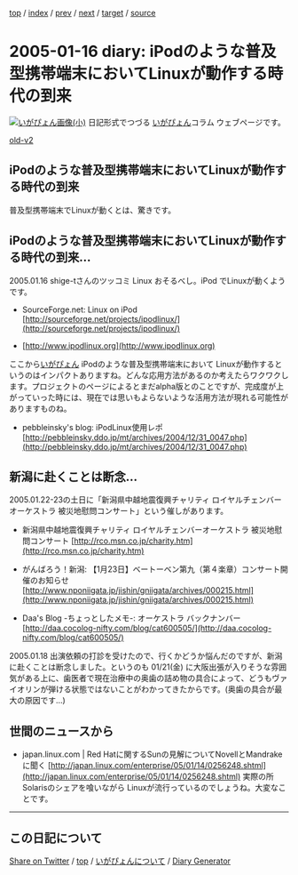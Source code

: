 [top](../index.html) 
 / [index](index.html) 
 / [prev](ig050115.html) 
 / [next](ig050118.html) 
 / [target](https://igapyon.github.io/diary/2005/ig050116.html) 
 / [source](https://github.com/igapyon/diary/blob/gh-pages/2005/ig050116.html.src.md) 

2005-01-16 diary: iPodのような普及型携帯端末においてLinuxが動作する時代の到来
=====================================================================================================
[![いがぴょん画像(小)](https://igapyon.github.io/diary/images/iga200306s.jpg "いがぴょん")](https://igapyon.github.io/diary/memo/memoigapyon.html) 日記形式でつづる [いがぴょん](https://igapyon.github.io/diary/memo/memoigapyon.html)コラム ウェブページです。

[old-v2](ig050116-orig.html)

## iPodのような普及型携帯端末においてLinuxが動作する時代の到来

普及型携帯端末でLinuxが動くとは、驚きです。


## iPodのような普及型携帯端末においてLinuxが動作する時代の到来…

2005.01.16 shige-tさんのツッコミ
Linux おそるべし。iPod でLinuxが動くようです。

* SourceForge.net: Linux on iPod
  [http://sourceforge.net/projects/ipodlinux/](http://sourceforge.net/projects/ipodlinux/)
  
* [http://www.ipodlinux.org](http://www.ipodlinux.org)

ここから[いがぴょん](http://www.igapyon.jp/igapyon/diary/memo/memoigapyon.html)
iPodのような普及型携帯端末において Linuxが動作するというのはインパクトありますね。どんな応用方法があるのか考えたらワクワクします。プロジェクトのページによるとまだalpha版とのことですが、完成度が上がっていった時には、現在では思いもよらないような活用方法が現れる可能性がありますものね。

* pebbleinsky's blog: iPodLinux使用レポ
  [http://pebbleinsky.ddo.jp/mt/archives/2004/12/31_0047.php](http://pebbleinsky.ddo.jp/mt/archives/2004/12/31_0047.php)

## 新潟に赴くことは断念…

2005.01.22-23の土日に「新潟県中越地震復興チャリティ ロイヤルチェンバーオーケストラ 被災地慰問コンサート」という催しがあります。

* 新潟県中越地震復興チャリティ ロイヤルチェンバーオーケストラ 被災地慰問コンサート
  [http://rco.msn.co.jp/charity.htm](http://rco.msn.co.jp/charity.htm)
  
* がんばろう！新潟: 【1月23日】ベートーベン第九（第４楽章）コンサート開催のお知らせ
  [http://www.nponiigata.jp/jishin/gniigata/archives/000215.html](http://www.nponiigata.jp/jishin/gniigata/archives/000215.html)
  
* Daa's Blog -ちょっとしたメモ-: オーケストラ バックナンバー
  [http://daa.cocolog-nifty.com/blog/cat600505/](http://daa.cocolog-nifty.com/blog/cat600505/)

2005.01.18 出演依頼の打診を受けたので、行くかどうか悩んだのですが、新潟に赴くことは断念しました。というのも 01/21(金) に大阪出張が入りそうな雰囲気がある上に、歯医者で現在治療中の奥歯の詰め物の具合によって、どうもヴァイオリンが弾ける状態ではないことがわかってきたからです。(奥歯の具合が最大の原因です…)

## 世間のニュースから

* japan.linux.com | Red Hatに関するSunの見解についてNovellとMandrakeに聞く
  [http://japan.linux.com/enterprise/05/01/14/0256248.shtml](http://japan.linux.com/enterprise/05/01/14/0256248.shtml)
  実際の所 Solarisのシェアを喰いながら Linuxが流行っているのでしょうね。大変なことです。

----------------------------------------------------------------------------------------------------

## この日記について

[Share on Twitter](https://twitter.com/intent/tweet?hashtags=igapyon%2Cdiary%2C%E3%81%84%E3%81%8C%E3%81%B4%E3%82%87%E3%82%93&text=iPod%E3%81%AE%E3%82%88%E3%81%86%E3%81%AA%E6%99%AE%E5%8F%8A%E5%9E%8B%E6%90%BA%E5%B8%AF%E7%AB%AF%E6%9C%AB%E3%81%AB%E3%81%8A%E3%81%84%E3%81%A6Linux%E3%81%8C%E5%8B%95%E4%BD%9C%E3%81%99%E3%82%8B%E6%99%82%E4%BB%A3%E3%81%AE%E5%88%B0%E6%9D%A5&url=https%3A%2F%2Figapyon.github.io%2Fdiary%2F2005%2Fig050116.html) / [top](../index.html) / [いがぴょんについて](https://igapyon.github.io/diary/memo/memoigapyon.html) / [Diary Generator](https://github.com/igapyon/igapyonv3)
